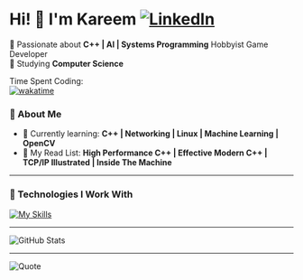# Hi! 👋 I'm Kareem [![LinkedIn](https://img.shields.io/badge/LinkedIn-blue?style=flat&logo=linkedin)](linkedin.com/in/kareem-al-otoum-703947255/)  
🎯 Passionate about **C++ | AI | Systems Programming** Hobbyist Game Developer  
💼 Studying **Computer Science**  

Time Spent Coding:  
[![wakatime](https://wakatime.com/badge/user/1fec4655-9874-4bbf-af4d-b55066562b7a.svg)](https://wakatime.com/@1fec4655-9874-4bbf-af4d-b55066562b7a)  

### 🚀 About Me  
- 🌱 Currently learning: **C++ | Networking | Linux | Machine Learning | OpenCV**  
- 🎯 My Read List: **High Performance C++ | Effective Modern C++ | TCP/IP Illustrated | Inside The Machine**

---

### 🔧 Technologies I Work With  
[![My Skills](https://skillicons.dev/icons?i=cpp,c,bash,linux,ubuntu,python,cs,java,cmake,css,html,postgres,github,vscode,visualstudio,unity,arduino,opencv&perline=6)](https://skillicons.dev)

---

![GitHub Stats](https://github-readme-stats.vercel.app/api?username=kareemotoum&show_icons=true&theme=tokyonight)

---

![Quote](https://quotes-github-readme.vercel.app/api?type=horizontal)

